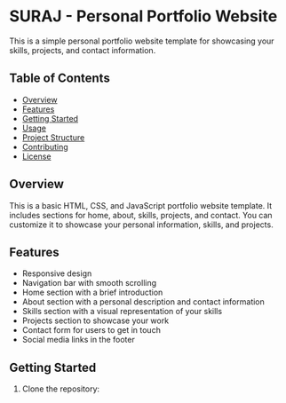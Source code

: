 # SURAJ - Personal Portfolio Website

This is a simple personal portfolio website template for showcasing your skills, projects, and contact information.

## Table of Contents

- [Overview](#overview)
- [Features](#features)
- [Getting Started](#getting-started)
- [Usage](#usage)
- [Project Structure](#project-structure)
- [Contributing](#contributing)
- [License](#license)

## Overview

This is a basic HTML, CSS, and JavaScript portfolio website template. It includes sections for home, about, skills, projects, and contact. You can customize it to showcase your personal information, skills, and projects.

## Features

- Responsive design
- Navigation bar with smooth scrolling
- Home section with a brief introduction
- About section with a personal description and contact information
- Skills section with a visual representation of your skills
- Projects section to showcase your work
- Contact form for users to get in touch
- Social media links in the footer

## Getting Started

1. Clone the repository:


